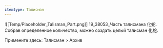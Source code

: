 ```yaml
---
itemtype: Талисман
---
```

![[Temp/Placeholder_Talisman_Part.png]]
19_38053_Часть талисмана 化蛇. Собрав определенное количество, можно создать целый талисман 化蛇.

Примените здесь: Талисман > Архив

